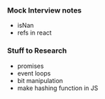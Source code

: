 ### Mock Interview notes
- isNan
- refs in react

### Stuff to Research
- promises
- event loops
- bit manipulation
- make hashing function in JS